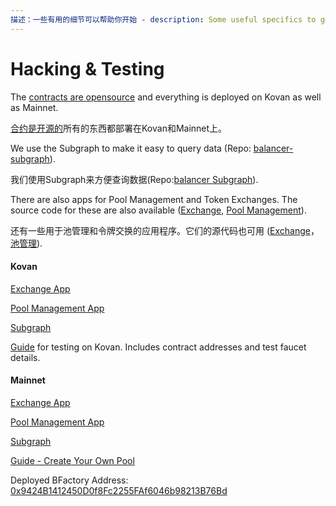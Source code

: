 ```yaml
---
描述：一些有用的细节可以帮助你开始 - description: Some useful specifics to get you started
---
```


# Hacking & Testing

The [contracts are opensource](https://github.com/balancer-labs/balancer-core) and everything is deployed on Kovan as well as Mainnet. 

[合约是开源的](https://github.com/balancer-labs/balancer-core)所有的东西都部署在Kovan和Mainnet上。

We use the Subgraph to make it easy to query data \(Repo: [balancer-subgraph](https://github.com/balancer-labs/balancer-subgraph)\). 

我们使用Subgraph来方便查询数据\(Repo:[balancer Subgraph](https://github.com/balancer-labs/balancer-subgraph)\).

There are also apps for Pool Management and Token Exchanges. The source code for these are also available \([Exchange](https://github.com/balancer-labs/balancer-exchange), [Pool Management](https://github.com/balancer-labs/pool-management)\).

还有一些用于池管理和令牌交换的应用程序。它们的源代码也可用 \([Exchange](https://github.com/balancer-labs/balancer-exchange)，[池管理](https://github.com/balancer-labs/pool-management)\).

#### Kovan

[Exchange App](https://kovan.balancer.exchange/#/swap)

[Pool Management App](https://kovan.pools.balancer.exchange/#/list)

[Subgraph](https://thegraph.com/explorer/subgraph/balancer-labs/balancer-kovan)

[Guide](https://docs.balancer.finance/guides/testing-on-kovan) for testing on Kovan. Includes contract addresses and test faucet details.

#### Mainnet

[Exchange App](https://balancer.exchange/#/swap)

[Pool Management App](https://beta.pools.balancer.exchange/#/list)

[Subgraph](https://thegraph.com/explorer/subgraph/balancer-labs/balancer)

[Guide - Create Your Own Pool](https://docs.balancer.finance/guides/creating-a-balancer-pool)

Deployed BFactory Address: [0x9424B1412450D0f8Fc2255FAf6046b98213B76Bd](https://etherscan.io/address/0x9424b1412450d0f8fc2255faf6046b98213b76bd)

